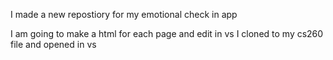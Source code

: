 I made a new repostiory for my emotional check in app

I am going to make a html for each page and edit in vs
I cloned to my cs260 file and opened in vs
